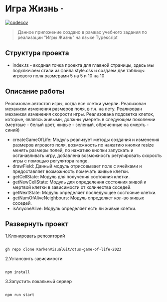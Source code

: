 # Игра Жизнь &middot;

[![codecov](https://codecov.io/gh/KarkenVisualGit/otus-game-of-life-2023/graph/badge.svg?token=BWwgkWTL8k)](https://codecov.io/gh/KarkenVisualGit/otus-game-of-life-2023/tree/otus-game-of-life)

> Данное приложение создано в рамках учебного задания по реализации "Игры Жизнь" на языке Typescript

## Структура проекта

- index.ts - входная точка проекта для главной страницы, здесь мы подключаем стили из файла style.css и создаем две таблицы игрового поля размерами 5 на 5 и 10 на 10

## Описание работы

Реализован автостоп игры, когда все клетки умерли. Реализован механизм изменения размеров поля, в т.ч. на лету. Реализован механизм изменения скорости игры. Реализована подсветка клеток, которые, являясь живыми, должны умереть в следующем поколении (мертвые - белый цвет, живые - зеленый, обреченные на смерть - синий)

- createGameOfLife: Модуль реализует методы создания и изменения размеров игрового поля, возможность по нажатию кнопки resize менять размеры полей, по нажатию кнопки запускать и останавливать игру, добавлена возможность регулировать скорость игры с помощью регулятора range.
- drawField: Данный модуль отрисовывает поле с ячейками и предоставляет возможность помечать живые клетки.
- getCellState: Модуль для получения состояния клетки.
- getNewCellState: Модуль для определения состояния живой и мертвой клетки в зависимости от количества соседей.
- getNextState: Модуль определяет последующее состояние клетки.
- getNumOfAliveNeighbours: Модуль определяет кол-во живых соседей.
- isAnyoneAlive: Модуль определяет есть ли живые клетки.

## Развернуть проект

1.Клонировать репозиторий

```shell

gh repo clone KarkenVisualGit/otus-game-of-life-2023

```

2.Установить зависимости

```shell

npm install

```

3.Запустить локальный сервер

```shell

npm run start
```
